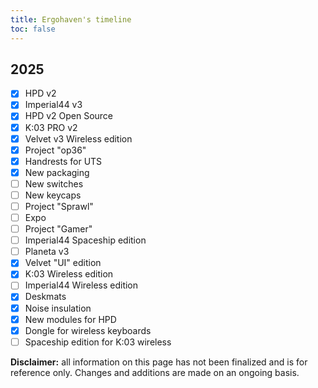 ```yaml
---
title: Ergohaven's timeline
toc: false
---
```


## 2025

- [x] HPD v2                                           
- [x] Imperial44 v3                                    
- [x] HPD v2 Open Source                                        
- [x] K:03 PRO v2                                               
- [x] Velvet v3 Wireless edition                                
- [x] Project "op36"                                            
- [x] Handrests for UTS                                         
- [x] New packaging                                            
- [ ] New switches                                              
- [ ] New keycaps                                               
- [ ] Project "Sprawl"                                          
- [ ] Expo                                                               
- [ ] Project "Gamer"                                                     
- [ ] Imperial44 Spaceship edition                                                             
- [ ] Planeta v3                                                                               
- [x] Velvet "UI" edition                                                                      
- [x] K:03 Wireless edition                                                                    
- [ ] Imperial44 Wireless edition                                                              
- [x] Deskmats                                                                              
- [x] Noise insulation                                                                      
- [x] New modules for HPD                                                                     
- [x] Dongle for wireless keyboards
- [ ] Spaceship edition for K:03 wireless

**Disclaimer:** all information on this page has not been finalized and is for reference only. Changes and additions are made on an ongoing basis.  
